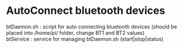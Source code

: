 AutoConnect bluetooth devices
==============================

btDaemon.sh : script for auto connecting bluetooth devices (should be placed into /home/pi/ folder, change BT1 and BT2 values)<br>
btService : service for managing btDaemon.sh (start|stop|status)
